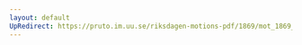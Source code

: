 ```yaml
---
layout: default
UpRedirect: https://pruto.im.uu.se/riksdagen-motions-pdf/1869/mot_1869__ak__51.pdf
---
```

